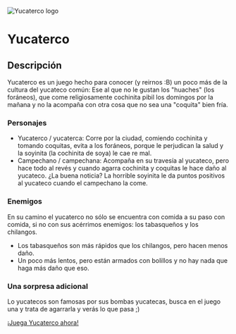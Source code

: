 ![Yucaterco logo](https://juansinmiedos.github.io/Yucaterco/assets/logo.png)

# Yucaterco

## Descripción

Yucaterco es un juego hecho para conocer (y reirnos :B) un poco más de la cultura del yucateco común: Ese al que no le gustan los "huaches" (los foráneos), que come religiosamente cochinita pibil los domingos por la mañana y no la acompaña con otra cosa que no sea una "coquita" bien fría.

### Personajes

- Yucaterco / yucaterca: Corre por la ciudad, comiendo cochinita y tomando coquitas, evita a los foráneos, porque le perjudican la salud y la soyinita (la cochinita de soya) le cae re mal.
- Campechano / campechana: Acompaña en su travesía al yucateco, pero hace todo al revés y cuando agarra cochinita y coquitas le hace daño al yucateco. ¿La buena noticia? La horrible soyinita le da puntos positivos al yucateco cuando el campechano la come.

### Enemigos

En su camino el yucaterco no sólo se encuentra con comida a su paso con comida, si no con sus acérrimos enemigos: los tabasqueños y los chilangos.

- Los tabasqueños son más rápidos que los chilangos, pero hacen menos daño.
- Un poco más lentos, pero están armados con bolillos y no hay nada que haga más daño que eso.

### Una sorpresa adicional

Lo yucatecos son famosas por sus bombas yucatecas, busca en el juego una y trata de agarrarla y verás lo que pasa ;)




[¡Juega Yucaterco ahora!](https://juansinmied0s.github.io/yucatercos/)

